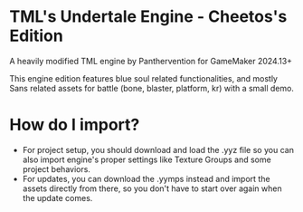 # TML's Undertale Engine - Cheetos's Edition
A heavily modified TML engine by Panthervention for GameMaker 2024.13+

This engine edition features blue soul related functionalities, and mostly Sans related assets for battle (bone, blaster, platform, kr) with a small demo.

# How do I import?
- For project setup, you should download and load the .yyz file so you can also import engine's proper settings like Texture Groups and some project behaviors.
- For updates, you can download the .yymps instead and import the assets directly from there, so you don't have to start over again when the update comes.

